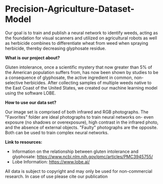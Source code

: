 # Precision-Agriculture-Dataset-Model
Our goal is to train and publish a neural network to identify weeds, acting as the foundation for visual scanners and utilized on agricultural robots as well as herbicide combines to differentiate wheat from weed when spraying herbicide, thereby decreasing glyphosate residue.

**What is our project about?**

Gluten intolerance, once a scientific mystery that now greater than 5% of the American population suffers from, has now been shown by studies to be a consequence of glyphosate, the active ingredient in common, non-selective herbicides. After collecting samples of multiple weeds native to the East Coast of the United States, we created our machine learning model using the software LOBE.

**How to use our data set?**

Our image set is comprised of both infrared and RGB photographs. The "Favorites" folder are ideal photographs to train neural networks on- even exposure (no shadows or overexposure), high contrast in the infrared photo, and the absence of external objects. "Faulty" photographs are the opposite. Both can be used to train complex neural networks.

**Link to resources:**

- Information on the relationship between gluten intolerance and glyphosate: https://www.ncbi.nlm.nih.gov/pmc/articles/PMC3945755/
- Lobe Information: https://www.lobe.ai/

All data is subject to copyright and may only be used for non-commercial research. In case of use please cite our publication

